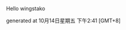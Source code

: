 <!--- 
The README.md is auto-generated. Do not edit.
--->

Hello wingstako

generated at 10月14日星期五 下午2:41 [GMT+8]